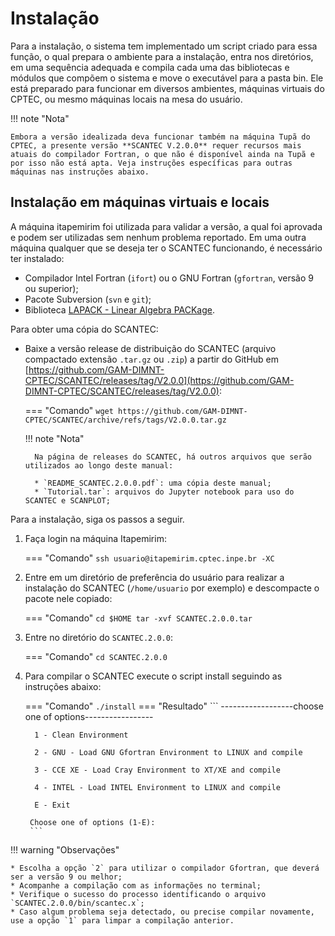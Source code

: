# Instalação

Para a instalação, o sistema tem implementado um script criado para essa função, o qual prepara o ambiente para a instalação, entra nos diretórios, em uma sequência adequada e compila cada uma das bibliotecas e módulos que compõem o sistema e move o executável para a pasta bin. Ele está preparado para funcionar em diversos ambientes, máquinas virtuais do CPTEC, ou mesmo máquinas locais na mesa do usuário.

!!! note "Nota"

    Embora a versão idealizada deva funcionar também na máquina Tupã do CPTEC, a presente versão **SCANTEC V.2.0.0** requer recursos mais atuais do compilador Fortran, o que não é disponível ainda na Tupã e por isso não está apta. Veja instruções específicas para outras máquinas nas instruções abaixo.

##  Instalação em máquinas virtuais e locais

A máquina itapemirim foi utilizada para validar a versão, a qual foi aprovada e podem ser utilizadas sem nenhum problema reportado. Em uma outra máquina qualquer que se deseja ter o SCANTEC funcionando, é necessário ter instalado:

* Compilador Intel Fortran (`ifort`) ou o GNU Fortran (`gfortran`, versão 9 ou superior);
* Pacote Subversion (`svn` e `git`);
* Biblioteca [LAPACK - Linear Algebra PACKage](https://www.netlib.org/lapack/).

Para obter uma cópia do SCANTEC:


* Baixe a versão release de distribuição do SCANTEC (arquivo compactado extensão `.tar.gz` ou `.zip`) a partir do GitHub em [https://github.com/GAM-DIMNT-CPTEC/SCANTEC/releases/tag/V2.0.0](https://github.com/GAM-DIMNT-CPTEC/SCANTEC/releases/tag/V2.0.0):

    === "Comando"
        ```
        wget https://github.com/GAM-DIMNT-CPTEC/SCANTEC/archive/refs/tags/V2.0.0.tar.gz
        ```

    !!! note "Nota"

        Na página de releases do SCANTEC, há outros arquivos que serão utilizados ao longo deste manual:

        * `README_SCANTEC.2.0.0.pdf`: uma cópia deste manual;
        * `Tutorial.tar`: arquivos do Jupyter notebook para uso do SCANTEC e SCANPLOT;

Para a instalação, siga os passos a seguir.

1. Faça login na máquina Itapemirim:

    === "Comando"
        ```
        ssh usuario@itapemirim.cptec.inpe.br -XC
        ```

2. Entre em um diretório de preferência do usuário para realizar a instalação do SCANTEC (`/home/usuario` por exemplo) e descompacte o pacote nele copiado:

    === "Comando"
        ```
        cd $HOME
        tar -xvf SCANTEC.2.0.0.tar
        ```

3. Entre no diretório do `SCANTEC.2.0.0`:

    === "Comando"
        ```
        cd SCANTEC.2.0.0
        ```

4. Para compilar o SCANTEC execute o script install seguindo as instruções abaixo:

    === "Comando"
        ```
        ./install
        ```
    === "Resultado"
        ```
        ------------------choose one of options-----------------
        
         1 - Clean Environment
        
         2 - GNU - Load GNU Gfortran Environment to LINUX and compile
        
         3 - CCE XE - Load Cray Environment to XT/XE and compile
        
         4 - INTEL - Load INTEL Environment to LINUX and compile
        
         E - Exit
        
        Choose one of options (1-E): 
        ```

!!! warning "Observações"

    * Escolha a opção `2` para utilizar o compilador Gfortran, que deverá ser a versão 9 ou melhor;
    * Acompanhe a compilação com as informações no terminal;
    * Verifique o sucesso do processo identificando o arquivo `SCANTEC.2.0.0/bin/scantec.x`;
    * Caso algum problema seja detectado, ou precise compilar novamente, use a opção `1` para limpar a compilação anterior.
